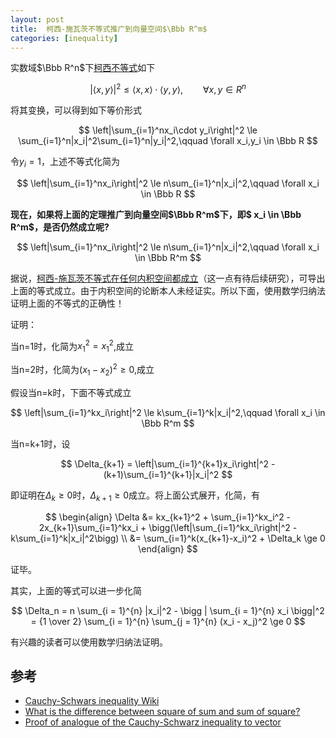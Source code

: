 ```yaml
---
layout: post
title:  柯西-施瓦茨不等式推广到向量空间$\Bbb R^m$
categories: [inequality]
---
```


实数域$\Bbb R^n$下[柯西不等式](https://en.wikipedia.org/wiki/Cauchy%E2%80%93Schwarz_inequality)如下

$$
|\langle x,y\rangle|^2 \le \langle x,x\rangle \cdot \langle y,y\rangle,\qquad \forall x,y \in R^n
$$

将其变换，可以得到如下等价形式

$$
	\left|\sum_{i=1}^nx_i\cdot y_i\right|^2 \le \sum_{i=1}^n|x_i|^2\sum_{i=1}^n|y_i|^2,\qquad \forall  x_i,y_i \in \Bbb R
$$

令$y_i = 1$，上述不等式化简为

$$
	\left|\sum_{i=1}^nx_i\right|^2 \le n\sum_{i=1}^n|x_i|^2,\qquad \forall  x_i \in \Bbb R
$$

**现在，如果将上面的定理推广到向量空间$\Bbb R^m$下，即$ x_i \in \Bbb R^m$，是否仍然成立呢?**

$$
	\left|\sum_{i=1}^nx_i\right|^2 \le n\sum_{i=1}^n|x_i|^2,\qquad \forall  x_i \in \Bbb R^m
$$

据说，[柯西-施瓦茨不等式在任何内积空间都成立](http://math.stackexchange.com/questions/1731819/proof-of-analogue-of-the-cauchy-schwarz-inequality-to-vector)（这一点有待后续研究），可导出上面的等式成立。由于内积空间的论断本人未经证实。所以下面，使用数学归纳法证明上面的不等式的正确性！

证明：

当n=1时，化简为$x_1^2 = x_1^2$,成立

当n=2时，化简为($x_1-x_2)^2 \ge 0$,成立

假设当n=k时，下面不等式成立

$$
	\left|\sum_{i=1}^kx_i\right|^2 \le k\sum_{i=1}^k|x_i|^2,\qquad \forall  x_i \in \Bbb R^m
$$

当n=k+1时，设

$$
	\Delta_{k+1} = \left|\sum_{i=1}^{k+1}x_i\right|^2 - (k+1)\sum_{i=1}^{k+1}|x_i|^2
$$

即证明在$\Delta_k \ge 0$时，$\Delta_{k+1} \ge 0$成立。将上面公式展开，化简，有

$$
	\begin{align}
	\Delta &= kx_{k+1}^2 + \sum_{i=1}^kx_i^2 - 2x_{k+1}\sum_{i=1}^kx_i 
			+ \bigg(\left|\sum_{i=1}^kx_i\right|^2 - k\sum_{i=1}^k|x_i|^2\bigg) \\
	       &= \sum_{i=1}^k(x_{k+1}-x_i)^2 + \Delta_k \ge 0
	\end{align}
$$

证毕。

其实，上面的等式可以进一步化简

$$
	\Delta_n = n \sum_{i = 1}^{n} |x_i|^2  - \bigg | \sum_{i = 1}^{n} x_i \bigg|^2 
			 = {1 \over 2} \sum_{i = 1}^{n} \sum_{j = 1}^{n} (x_i - x_j)^2 \ge 0
$$

有兴趣的读者可以使用数学归纳法证明。

## 参考
* [Cauchy-Schwars inequality Wiki](https://en.wikipedia.org/wiki/Cauchy%E2%80%93Schwarz_inequality)
* [What is the difference between square of sum and sum of square?](http://math.stackexchange.com/a/439238/261790)
* [Proof of analogue of the Cauchy-Schwarz inequality to vector](http://math.stackexchange.com/questions/1731819/proof-of-analogue-of-the-cauchy-schwarz-inequality-to-vector)